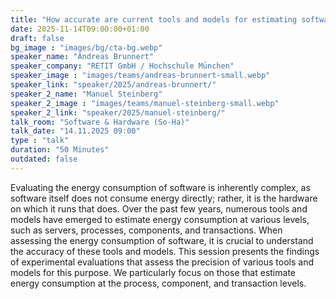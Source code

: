 ```yaml
---
title: "How accurate are current tools and models for estimating software energy consumption? 🇬🇧"
date: 2025-11-14T09:00:00+01:00
draft: false
bg_image : "images/bg/cta-bg.webp"
speaker_name: "Andreas Brunnert"
speaker_company: "RETIT GmbH / Hochschule München"
speaker_image : "images/teams/andreas-brunnert-small.webp"
speaker_link: "speaker/2025/andreas-brunnert/"
speaker_2_name: "Manuel Steinberg"
speaker_2_image : "images/teams/manuel-steinberg-small.webp"
speaker_2_link: "speaker/2025/manuel-steinberg/"
talk_room: "Software & Hardware (So-Ha)"
talk_date: "14.11.2025 09:00"
type : "talk"
duration: "50 Minutes"
outdated: false
---
```


Evaluating the energy consumption of software is inherently complex, as software itself does not consume energy directly; rather, it is the hardware on which it runs that does. Over the past few years, numerous tools and models have emerged to estimate energy consumption at various levels, such as servers, processes, components, and transactions. When assessing the energy consumption of software, it is crucial to understand the accuracy of these tools and models. This session presents the findings of experimental evaluations that assess the precision of various tools and models for this purpose. We particularly focus on those that estimate energy consumption at the process, component, and transaction levels.
